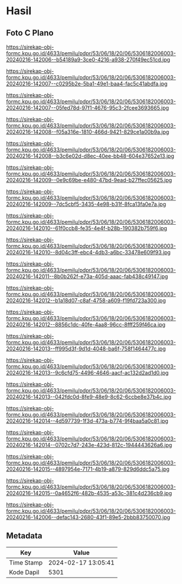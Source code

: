# Hasil

## Foto C Plano

https://sirekap-obj-formc.kpu.go.id/4633/pemilu/pdpr/53/06/18/20/06/5306182006003-20240216-142006--b54189a9-3ce0-4216-a938-270f49ec51cd.jpg

https://sirekap-obj-formc.kpu.go.id/4633/pemilu/pdpr/53/06/18/20/06/5306182006003-20240216-142007--c0295b2e-5ba1-49e1-baa4-fac5c41abdfa.jpg

https://sirekap-obj-formc.kpu.go.id/4633/pemilu/pdpr/53/06/18/20/06/5306182006003-20240216-142007--05fed78d-97f1-4676-95c3-2fcee3693665.jpg

https://sirekap-obj-formc.kpu.go.id/4633/pemilu/pdpr/53/06/18/20/06/5306182006003-20240216-142008--f05a316e-1810-466d-9421-829ce1a00b9a.jpg

https://sirekap-obj-formc.kpu.go.id/4633/pemilu/pdpr/53/06/18/20/06/5306182006003-20240216-142008--b3c6e02d-d8ec-40ee-bb48-604e37652e13.jpg

https://sirekap-obj-formc.kpu.go.id/4633/pemilu/pdpr/53/06/18/20/06/5306182006003-20240216-142009--0e9c69be-e480-47bd-9ead-b27ffec05625.jpg

https://sirekap-obj-formc.kpu.go.id/4633/pemilu/pdpr/53/06/18/20/06/5306182006003-20240216-142009--7dc5cbf5-3435-4e98-b31f-8fca13fa0e7a.jpg

https://sirekap-obj-formc.kpu.go.id/4633/pemilu/pdpr/53/06/18/20/06/5306182006003-20240216-142010--61f0ccb8-fe35-4e4f-b28b-190382b759f6.jpg

https://sirekap-obj-formc.kpu.go.id/4633/pemilu/pdpr/53/06/18/20/06/5306182006003-20240216-142010--8d04c3ff-ebc4-4db3-a6bc-33478e609f93.jpg

https://sirekap-obj-formc.kpu.go.id/4633/pemilu/pdpr/53/06/18/20/06/5306182006003-20240216-142011--8b0b262f-e73a-405d-aaac-fab438c49147.jpg

https://sirekap-obj-formc.kpu.go.id/4633/pemilu/pdpr/53/06/18/20/06/5306182006003-20240216-142012--b1a18d07-c8af-4758-a609-f19fd723a300.jpg

https://sirekap-obj-formc.kpu.go.id/4633/pemilu/pdpr/53/06/18/20/06/5306182006003-20240216-142012--8856c1dc-40fe-4aa8-96cc-8fff259f46ca.jpg

https://sirekap-obj-formc.kpu.go.id/4633/pemilu/pdpr/53/06/18/20/06/5306182006003-20240216-142013--ff995d3f-9d1d-4048-ba6f-758f1464477c.jpg

https://sirekap-obj-formc.kpu.go.id/4633/pemilu/pdpr/53/06/18/20/06/5306182006003-20240216-142013--9c6cfd75-4496-4646-aacf-ac132d2ad1d0.jpg

https://sirekap-obj-formc.kpu.go.id/4633/pemilu/pdpr/53/06/18/20/06/5306182006003-20240216-142013--042fdc0d-8fe9-48e9-8c62-6ccbe8e37b4c.jpg

https://sirekap-obj-formc.kpu.go.id/4633/pemilu/pdpr/53/06/18/20/06/5306182006003-20240216-142014--4d597739-1f3d-473a-b774-9f4baa5a0c81.jpg

https://sirekap-obj-formc.kpu.go.id/4633/pemilu/pdpr/53/06/18/20/06/5306182006003-20240216-142014--0702c7d7-243e-423d-812c-1944443626a6.jpg

https://sirekap-obj-formc.kpu.go.id/4633/pemilu/pdpr/53/06/18/20/06/5306182006003-20240216-142015--4897954e-7171-4b19-a879-829d6ddc5a75.jpg

https://sirekap-obj-formc.kpu.go.id/4633/pemilu/pdpr/53/06/18/20/06/5306182006003-20240216-142015--0a4652f6-482b-4535-a53c-381c4d236cb9.jpg

https://sirekap-obj-formc.kpu.go.id/4633/pemilu/pdpr/53/06/18/20/06/5306182006003-20240216-142006--defac143-2680-43f1-89e5-2bbb83750070.jpg


## Metadata

| Key        | Value               |
| ---------- | ------------------- |
| Time Stamp | 2024-02-17 13:05:41 |
| Kode Dapil | 5301                |



